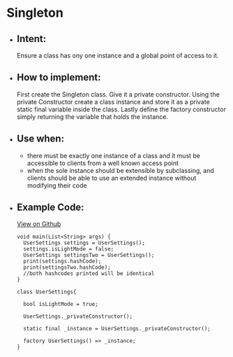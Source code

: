 # Singleton

- ## Intent:
  Ensure a class has ony one instance and a global point of access to it. 

- ## How to implement:
  First create the Singleton class. Give it a private constructor. Using the private Constructor create a class instance and store it as a private static final variable inside the class. Lastly define the factory constructor simply returning the variable that holds the instance.

- ## Use when:
  - there must be exactly one instance of a class and it must be accessible to clients from a well known access point
  - when the sole instance should be extensible by subclassing, and clients should be able to use an extended instance without modifying their code

- ## Example Code:
  [View on Github](https://github.com/TheUltimateOptimist/Design-Patterns/blob/master/Factory/factory_example.dart)

      void main(List<String> args) {
        UserSettings settings = UserSettings();
        settings.isLightMode = false;
        UserSettings settingsTwo = UserSettings();
        print(settings.hashCode);
        print(settingsTwo.hashCode);
        //both hashcodes printed will be identical
      }

      class UserSettings{

        bool isLightMode = true;

        UserSettings._privateConstructor();

        static final _instance = UserSettings._privateConstructor();

        factory UserSettings() => _instance;
      }